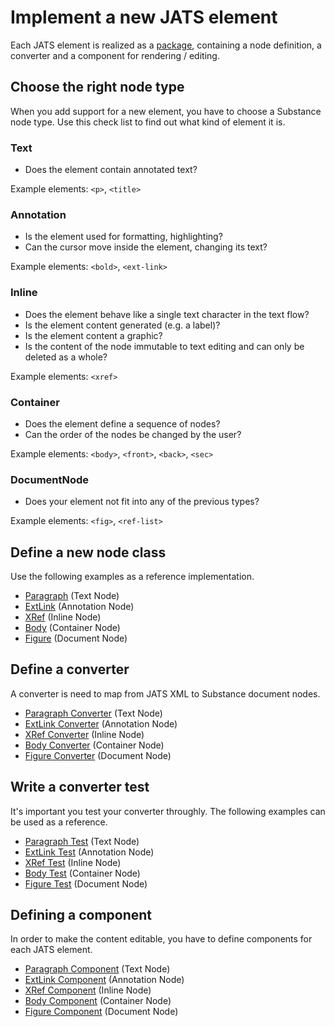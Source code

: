 # Implement a new JATS element

Each JATS element is realized as a [package](packages/jats/caption), containing a node definition, a converter and a component for rendering / editing.

## Choose the right node type

When you add support for a new element, you have to choose a Substance node type. Use this check list to find out what kind of element it is.

### Text

- Does the element contain annotated text?

Example elements: `<p>`, `<title>`

### Annotation

- Is the element used for formatting, highlighting?
- Can the cursor move inside the element, changing its text?

Example elements: `<bold>`, `<ext-link>`

### Inline

- Does the element behave like a single text character in the text flow?
- Is the element content generated (e.g. a label)?
- Is the element content a graphic?
- Is the content of the node immutable to text editing and can only be deleted as a whole?

Example elements: `<xref>`

### Container

- Does the element define a sequence of nodes?
- Can the order of the nodes be changed by the user?

Example elements: `<body>`, `<front>`, `<back>`, `<sec>`

### DocumentNode

- Does your element not fit into any of the previous types?

Example elements: `<fig>`, `<ref-list>`


## Define a new node class

Use the following examples as a reference implementation.

- [Paragraph](packages/jats/paragraph/Paragraph.js) (Text Node)
- [ExtLink](packages/jats/ext-link/ExtLink.js) (Annotation Node)
- [XRef](packages/jats/xref/XRef.js) (Inline Node)
- [Body](packages/jats/body/Body.js) (Container Node)
- [Figure](packages/jats/figure/Figure.js) (Document Node)


## Define a converter

A converter is need to map from JATS XML to Substance document nodes.

- [Paragraph Converter](packages/jats/paragraph/ParagraphConverter.js) (Text Node)
- [ExtLink Converter](packages/jats/ext-link/ExtLinkConverter.js) (Annotation Node)
- [XRef Converter](packages/jats/xref/XRefConverter.js) (Inline Node)
- [Body Converter](packages/jats/body/BodyConverter.js) (Container Node)
- [Figure Converter](packages/jats/figure/FigureConverter.js) (Document Node)


## Write a converter test

It's important you test your converter throughly. The following examples can be used as a reference.


- [Paragraph Test](test/jats/paragraph.test.js) (Text Node)
- [ExtLink Test](test/jats/ext-link.test.js) (Annotation Node)
- [XRef Test](test/jats/xref.test.js) (Inline Node)
- [Body Test](test/jats/body.test.js) (Container Node)
- [Figure Test](test/jats/figure.test.js) (Document Node)


## Defining a component

In order to make the content editable, you have to define components for each JATS element.

- [Paragraph Component](packages/jats/paragraph/Paragraph.js) (Text Node)
- [ExtLink Component](packages/jats/ext-link/ExtLink.js) (Annotation Node)
- [XRef Component](packages/jats/xref/XRef.js) (Inline Node)
- [Body Component](packages/jats/body/Body.js) (Container Node)
- [Figure Component](packages/jats/figure/Figure.js) (Document Node)

